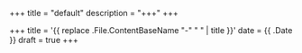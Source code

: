 +++
title = "default"
description = "+++"
+++

+++
title = '{{ replace .File.ContentBaseName "-" " " | title }}'
date = {{ .Date }}
draft = true
+++

